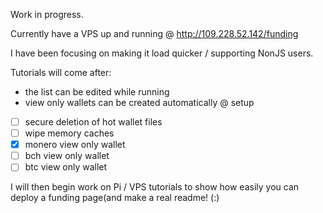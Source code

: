 Work in progress. 

Currently have a VPS up and running @ http://109.228.52.142/funding

I have been focusing on making it load quicker / supporting NonJS users.

Tutorials will come after:    
- the list can be edited while running
- view only wallets can be created automatically @ setup 
- [ ] secure deletion of hot wallet files
- [ ] wipe memory caches
- [x] monero view only wallet
- [ ] bch view only wallet
- [ ] btc view only wallet

I will then begin work on Pi / VPS tutorials to show how easily you can deploy a funding page(and make a real readme! (:)
